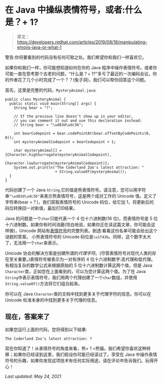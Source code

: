 # 在 Java 中操纵表情符号，或者:什么是？+ 1?

> 原文：<https://developers.redhat.com/articles/2019/08/16/manipulating-emojis-java-or-what-1>

警告:你将要看到的代码没有任何可取之处。我们希望你和我们一样喜欢它。

如果你和我们一样，你可能想知道如何在你的 Java 程序中操作表情符号。或者你可能一直在思考那个古老的问题，“什么是？+ 1?"多亏了最近的一次编码会议，你的作者花了几个小时完成了一个？？(兔子洞)，我们可以帮你回答这个问题。

首先，这里是完整的代码，`MysteryAnimal.java`:

```
public class MysteryAnimal {
  public static void main(String[] args) {
    String bear = "?";

    // If the previous line doesn't show up in your editor,
    // you can comment it out and use this declaration instead: 
    // String bear = "\ud83d\udc3b";

    int bearCodepoint = bear.codePointAt(bear.offsetByCodePoints(0, 0));
    int mysteryAnimalCodepoint = bearCodepoint + 1;

    char mysteryAnimal[] = {Character.highSurrogate(mysteryAnimalCodepoint),
                            Character.lowSurrogate(mysteryAnimalCodepoint)};
    System.out.println("The Coderland Zoo's latest attraction: "
                       + String.valueOf(mysteryAnimal));
  }
}
```

代码创建了一个 Java `String`,它的值是熊表情符号。请注意，您可以用字符串`"\ud83d\udc3b"`来表示熊表情符号，这是两个成对工作的 Unicode 值。定义了字符串(bear =？)，我们获取表情符号的 Unicode 码位，给它加 1，将更新后的码位转换回一对新值，最后打印结果。

Java 的问题是一个`char`只能代表一个 4 位十六进制数(16 位)，而表情符号是 5 位十六进制数。如果你有时间消磨(坦白地说，如果你正在读这篇文章，你可能会这样做)，Unicode 网站有[表情符号](https://unicode.org/emoji/charts/full-emoji-list.html)的完整列表。剧透:看看这份名单可能会给出这个谜题的答案。 小熊表情符号的 Unicode 码位是`\u1f43b`。同样，这个数字太大了，无法用一个`char`来表示。

Unicode 协会的解决方案是创建所谓的*代理字符*。(尽管表情符号对现代人类的存在至关重要。)表情符号被表示为一对有序的 4 位十六进制数字:高代理和低代理。有相当复杂的数学公式来根据原始的 5 位十六进制数计算这两个值，但是 Java `Character`类，正如您在上面看到的，可以为您计算这两个值。为了在 Java `String`中表示表情符号，我们用两个代理创建了一个`char`数组，并使用`String.valueOf()`方法将它们组合起来。

你可以在 Java `Character`类的文档中找到更多关于代理字符的信息。你可以在 Unicode 标准本身的中找到更多关于代理的信息。

## 现在，答案来了

如果您运行上面的代码，您将得到以下结果:

```
The Coderland Zoo's latest attraction: ?
```

现在你知道了！从表情符号的角度来看，熊+ 1 =熊猫。我们希望你喜欢这种转移；如果你已经读到这里，我们假设你可能已经读过了。享受在 Java 中操作表情符号的乐趣，如果你发现这项技术有任何实际用途，请在评论中告诉我们。玩得开心！

*Last updated: May 24, 2021*